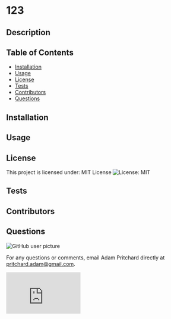 
# 123

## Description


## Table of Contents
* [Installation](#Installation)
* [Usage](#Usage)
* [License](#License)
* [Tests](#Tests) 
* [Contributors](#Contributors)
* [Questions](#Questions)

## Installation


## Usage


## License
This project is licensed under: MIT License ![License: MIT](https://img.shields.io/badge/license-MIT-blue.svg)

## Tests


## Contributors


## Questions
<img src = "https://avatars0.githubusercontent.com/u/425687?v=4" alt ="GitHub user picture"/>

For any questions or comments, email Adam Pritchard directly at <a href ="mailtopritchard.adam@gmail.com">pritchard.adam@gmail.com</a>.


<iframe src="https://githubbadge.appspot.com/adam-p" style="border: 0;height: 111px;width: 200px;overflow: hidden;" frameBorder="0"></iframe>
